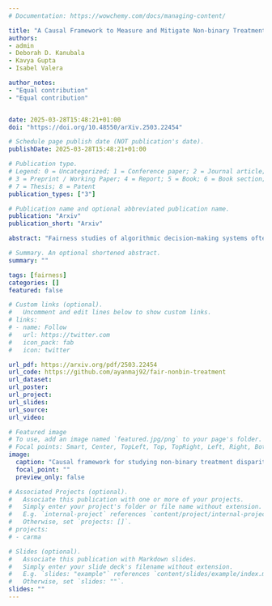 ```yaml
---
# Documentation: https://wowchemy.com/docs/managing-content/

title: "A Causal Framework to Measure and Mitigate Non-binary Treatment Discrimination"
authors:
- admin
- Deborah D. Kanubala
- Kavya Gupta
- Isabel Valera

author_notes:
- "Equal contribution"
- "Equal contribution"


date: 2025-03-28T15:48:21+01:00
doi: "https://doi.org/10.48550/arXiv.2503.22454"

# Schedule page publish date (NOT publication's date).
publishDate: 2025-03-28T15:48:21+01:00

# Publication type.
# Legend: 0 = Uncategorized; 1 = Conference paper; 2 = Journal article;
# 3 = Preprint / Working Paper; 4 = Report; 5 = Book; 6 = Book section;
# 7 = Thesis; 8 = Patent
publication_types: ["3"]

# Publication name and optional abbreviated publication name.
publication: "Arxiv"
publication_short: "Arxiv"

abstract: "Fairness studies of algorithmic decision-making systems often simplify complex decision processes, such as bail or loan approvals, into binary classification tasks. However, these approaches overlook that such decisions are not inherently binary (e.g., approve or not approve bail or loan); they also involve non-binary treatment decisions (e.g., bail conditions or loan terms) that can influence the downstream outcomes (e.g., loan repayment or reoffending). In this paper, we argue that non-binary treatment decisions are integral to the decision process and controlled by decision-makers and, therefore, should be central to fairness analyses in algorithmic decision-making. We propose a causal framework that extends fairness analyses and explicitly distinguishes between decision-subjects' covariates and the treatment decisions. This specification allows decision-makers to use our framework to (i) measure treatment disparity and its downstream effects in historical data and, using counterfactual reasoning, (ii) mitigate the impact of past unfair treatment decisions when automating decision-making. We use our framework to empirically analyze four widely used loan approval datasets to reveal potential disparity in non-binary treatment decisions and their discriminatory impact on outcomes, highlighting the need to incorporate treatment decisions in fairness assessments. Moreover, by intervening in treatment decisions, we show that our framework effectively mitigates treatment discrimination from historical data to ensure fair risk score estimation and (non-binary) decision-making processes that benefit all stakeholders."

# Summary. An optional shortened abstract.
summary: ""

tags: [fairness]
categories: []
featured: false

# Custom links (optional).
#   Uncomment and edit lines below to show custom links.
# links:
# - name: Follow
#   url: https://twitter.com
#   icon_pack: fab
#   icon: twitter

url_pdf: https://arxiv.org/pdf/2503.22454
url_code: https://github.com/ayanmaj92/fair-nonbin-treatment
url_dataset:
url_poster: 
url_project:
url_slides: 
url_source:
url_video:

# Featured image
# To use, add an image named `featured.jpg/png` to your page's folder. 
# Focal points: Smart, Center, TopLeft, Top, TopRight, Left, Right, BottomLeft, Bottom, BottomRight.
image:
  caption: "Causal framework for studying non-binary treatment disparities and their effect on outcomes"
  focal_point: ""
  preview_only: false

# Associated Projects (optional).
#   Associate this publication with one or more of your projects.
#   Simply enter your project's folder or file name without extension.
#   E.g. `internal-project` references `content/project/internal-project/index.md`.
#   Otherwise, set `projects: []`.
# projects:
# - carma

# Slides (optional).
#   Associate this publication with Markdown slides.
#   Simply enter your slide deck's filename without extension.
#   E.g. `slides: "example"` references `content/slides/example/index.md`.
#   Otherwise, set `slides: ""`.
slides: ""
---
```

